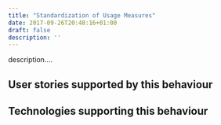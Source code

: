 ```yaml
---
title: "Standardization of Usage Measures"
date: 2017-09-26T20:48:16+01:00
draft: false
description: ''
---
```


description....

## User stories supported by this behaviour


## Technologies supporting this behaviour

